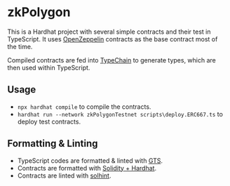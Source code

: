 # zkPolygon

This is a Hardhat project with several simple contracts and their test in TypeScript. It uses [OpenZeppelin](https://www.openzeppelin.com/) contracts as the base contract most of the time.

Compiled contracts are fed into [TypeChain](https://github.com/dethcrypto/TypeChain) to generate types, which are then used within TypeScript.

## Usage

- `npx hardhat compile` to compile the contracts.
- `hardhat run --network zkPolygonTestnet scripts\deploy.ERC667.ts` to deploy test contracts.

## Formatting & Linting

- TypeScript codes are formatted & linted with [GTS](https://github.com/google/gts).
- Contracts are formatted with [Solidity + Hardhat](https://hardhat.org/hardhat-vscode/docs/formatting).
- Contracts are linted with [solhint](https://protofire.github.io/solhint).
